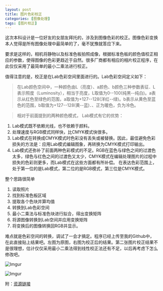 ```yaml
---
layout: post
title: 图片色彩校正
categories: [图像处理]
tags: [图片校正]
---
```


这次本科设计是一位好友的女朋友拜托的，涉及到图像色彩的校正。图像色彩变换本人觉得是所有图像处理中最简单的了，毫不犹豫就答应下来。

要求是这样的，相机将静物以及标准色板拍照成像，根据标准色板的颜色值校正相应的参数，使得图像的色彩更趋近于自然。很多厂商都有相应的相片校正程序，在此仅仅采用了最简单的最小二乘法进行校正。

值得注意的是，校正是在Lab色彩空间里面进行的。Lab色彩空间定义如下：

> 在Lab颜色空间中，一种颜色由L（亮度）、a颜色、b颜色三种参数表征．L表示照度（Luminosity），相当于亮度，L取值为0--100(纯黑--纯白)。a表示从红色至绿色的范围，a取值为+127--128(洋红--绿)。b表示从黄色至蓝色的范围，b取值为+127--128(黄--蓝)．、正为暖色，负为冷色。

> 相对于前面提到的两种颜色模式，   Lab模式有它的优势：
> 
1. Lab模式既不依赖光线，也不依赖于颜料。
2. 处理速度与RGB模式同样快，比CMYK模式快很多。
3. Lab模式在转换成CMYK模式时色彩没有丢失或被替换。因此，最佳避免色彩损失的方法是：应用Lab模式编辑图象，再转换为CMYK模式打印输出。
4. Lab模式还弥补了前面两种色彩模式的不足。RGB在蓝色与绿色之间的过渡色太多，绿色与红色之间的过渡色又太少，CMYK模式在编辑处理图片的过程中损失的色彩则更多，而Lab模式在这些方面都有所补偿。
在表达色彩范围上，处于第一位的是Lab模式，第二位的是RGB模式，第三位是CMYK模式。

整个思路很简单

1. 读取照片
2. 找到标准色板区域
3. 提取各个色块并算均值
4. 转换到Lab色彩空间
5. 最小二乘法与标准色块进行拟合，得出变换矩阵
6. 将源图像转换到Lab空间并应用变换矩阵
7. 将变换后的图像转换回RGB并显示。

难点就是色彩空间的转换，调试了一会才搞定。程序已经上传至我的Github中，在此直接贴上结果吧。左图为原图，右图为校正后的结果。第二张图片校正结果不是很理想，估计仅仅采用最小二乘法得到线性校正法还有不足，以后再考虑下怎么修改吧。

![Imgur](http://i.imgur.com/Q4kxB3u.jpg)

![Imgur](http://i.imgur.com/Icgvp1F.jpg)

附：[资源链接](https://github.com/shiconghit/CameraPhotoCalibration.git)